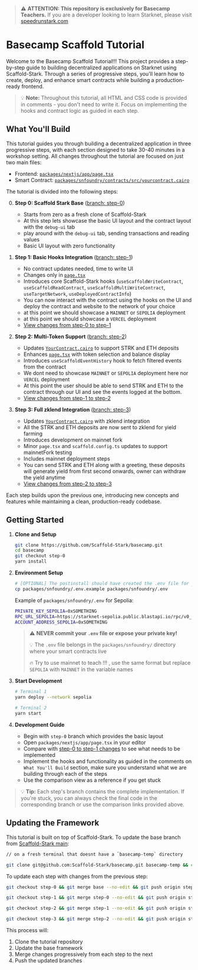 > ⚠️ **ATTENTION: This repository is exclusively for Basecamp Teachers.**
> If you are a developer looking to learn Starknet, please visit [speedrunstark.com](https://speedrunstark.com)

# Basecamp Scaffold Tutorial

Welcome to the Basecamp Scaffold Tutorial!!! This project provides a step-by-step guide to building decentralized applications on Starknet using Scaffold-Stark. Through a series of progressive steps, you'll learn how to create, deploy, and enhance smart contracts while building a production-ready frontend.

> 💡 **Note:** Throughout this tutorial, all HTML and CSS code is provided in comments - you don't need to write it. Focus on implementing the hooks and contract logic as guided in each step.

## What You'll Build

This tutorial guides you through building a decentralized application in three progressive steps, with each section designed to take 30-40 minutes in a workshop setting. All changes throughout the tutorial are focused on just two main files:
- Frontend: [`packages/nextjs/app/page.tsx`](https://github.com/Scaffold-Stark/basecamp/blob/base/packages/nextjs/app/page.tsx)
- Smart Contract: [`packages/snfoundry/contracts/src/yourcontract.cairo`](https://github.com/Scaffold-Stark/basecamp/blob/base/packages/snfoundry/contracts/src/yourcontract.cairo)

The tutorial is divided into the following steps:

0. **Step 0: Scaffold Stark Base** ([branch: step-0](https://github.com/Scaffold-Stark/basecamp/tree/step-0))
   - Starts from zero as a fresh clone of Scaffold-Stark
   - At this step lets showcase the basic UI layout and the contract layout with the `debug-ui` tab
   - play around with the `debug-ui` tab, sending transactions and reading values
   - Basic UI layout with zero functionality

1. **Step 1: Basic Hooks Integration** ([branch: step-1](https://github.com/Scaffold-Stark/basecamp/tree/step-1))
   - No contract updates needed, time to write UI
   - Changes only in [`page.tsx`](https://github.com/Scaffold-Stark/basecamp/blob/step-1/packages/nextjs/app/page.tsx)
   - Introduces core Scaffold-Stark hooks (`useScaffoldWriteContract`, `useScaffoldReadContract`, `useScaffoldMultiWriteContract`, `useTargetNetwork`, `useDeployedContractInfo`)
   - You can now interact with the contract using the hooks on the UI and deploy the contract and website to the network of your choice
   - at this point we should showcase a `MAINNET` or `SEPOLIA` deployment
   - at this point we should showcase a `VERCEL` deployment
   - [View changes from step-0 to step-1](https://github.com/Scaffold-Stark/basecamp/compare/step-0...step-1)

2. **Step 2: Multi-Token Support** ([branch: step-2](https://github.com/Scaffold-Stark/basecamp/tree/step-2))
   - Updates [`YourContract.cairo`](https://github.com/Scaffold-Stark/basecamp/blob/step-2/packages/snfoundry/contracts/src/YourContract.cairo) to support STRK and ETH deposits
   - Enhances [`page.tsx`](https://github.com/Scaffold-Stark/basecamp/blob/step-2/packages/nextjs/app/page.tsx) with token selection and balance display
   - Introduces `useScaffoldEventHistory` hook to fetch filtered events from the contract
   - We dont need to showcase `MAINNET` or `SEPOLIA` deployment here nor `VERCEL` deployment
   - At this point the user should be able to send STRK and ETH to the contract through our UI and see the events logged at the bottom.
   - [View changes from step-1 to step-2](https://github.com/Scaffold-Stark/basecamp/compare/step-1...step-2)

3. **Step 3: Full zklend Integration** ([branch: step-3](https://github.com/Scaffold-Stark/basecamp/tree/step-3))
   - Updates [`YourContract.cairo`](https://github.com/Scaffold-Stark/basecamp/blob/step-3/packages/snfoundry/contracts/src/YourContract.cairo) with zklend integration
   - All the STRK and ETH deposits are now sent to zklend for yield farming
   - Introduces development on mainnet fork
   - Minor `page.tsx` and `scaffold.config.ts` updates to support mainnetFork testing
   - Includes mainnet deployment steps
   - You can send STRK and ETH along with a greeting, these deposits will generate yield from first second onwards, owner can withdraw the yield anytime
   - [View changes from step-2 to step-3](https://github.com/Scaffold-Stark/basecamp/compare/step-2...step-3)

Each step builds upon the previous one, introducing new concepts and features while maintaining a clean, production-ready codebase.



## Getting Started

1. **Clone and Setup**
   ```bash
   git clone https://github.com/Scaffold-Stark/basecamp.git
   cd basecamp
   git checkout step-0
   yarn install
   ```

2. **Environment Setup**
   ```bash
   # [OPTIONAL] The postinstall should have created the .env file for you, if not, copy the example env file in packages/snfoundry
   cp packages/snfoundry/.env.example packages/snfoundry/.env
   ```
   Example of `packages/snfoundry/.env` for Sepolia:
   ```bash
   PRIVATE_KEY_SEPOLIA=0xSOMETHING
   RPC_URL_SEPOLIA=https://starknet-sepolia.public.blastapi.io/rpc/v0_7
   ACCOUNT_ADDRESS_SEPOLIA=0xSOMETHING
   ```
   > ⚠️ **NEVER commit your `.env` file or expose your private key!**
   > 
   > 💡 The `.env` file belongs in the `packages/snfoundry/` directory where your smart contracts live
   >
   > 🔥 Try to use mainnet to teach !!! , use the same format but replace `SEPOLIA` with `MAINNET` in the variable names

3. **Start Development**
   ```bash
   # Terminal 1
   yarn deploy --network sepolia

   # Terminal 2
   yarn start
   ```

4. **Development Guide**
   - Begin with `step-0` branch which provides the basic layout
   - Open `packages/nextjs/app/page.tsx` in your editor
   - Compare with [step-0 to step-1 changes](https://github.com/Scaffold-Stark/basecamp/compare/step-0...step-1) to see what needs to be implemented
   - Implement the hooks and functionality as guided in the comments on `What You'll Build` section, make sure you understand what we are building through each of the steps
   - Use the comparison view as a reference if you get stuck

> 💡 **Tip:** Each step's branch contains the complete implementation. If you're stuck, you can always check the final code in the corresponding branch or use the comparison links provided above.


## Updating the Framework

This tutorial is built on top of Scaffold-Stark. To update the base branch from [Scaffold-Stark main](https://github.com/Scaffold-Stark/scaffold-stark-2):

```bash
// on a fresh terminal that doesnt have a `basecamp-temp` directory

git clone git@github.com:Scaffold-Stark/basecamp.git basecamp-temp && cd basecamp-temp && git checkout base && mkdir temp_scaffold && cd temp_scaffold && git clone git@github.com:Scaffold-Stark/scaffold-stark-2.git . && rm -rf .git .github README.md && cp -r * ../ && cd .. && rm -rf temp_scaffold && git add . && git commit -m "Update framework to latest version" && git push origin base
```

To update each step with changes from the previous step:

```bash
git checkout step-0 && git merge base --no-edit && git push origin step-0
```

```bash
git checkout step-1 && git merge step-0 --no-edit && git push origin step-1
```

```bash
git checkout step-2 && git merge step-1 --no-edit && git push origin step-2
```

```bash
git checkout step-3 && git merge step-2 --no-edit && git push origin step-3
```

This process will:
1. Clone the tutorial repository
2. Update the base framework
3. Merge changes progressively from each step to the next
4. Push the updated branches